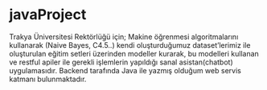 # javaProject
Trakya Üniversitesi Rektörlüğü için; Makine öğrenmesi algoritmalarını kullanarak (Naive Bayes, C4.5..) kendi oluşturduğumuz dataset’lerimiz ile oluşturulan 
eğitim setleri üzerinden modeller kurarak, bu modelleri kullanan ve restful apiler ile gerekli işlemlerin yapıldığı sanal asistan(chatbot) uygulamasıdır.
Backend tarafında Java ile yazmış olduğum web servis katmanı bulunmaktadır.

